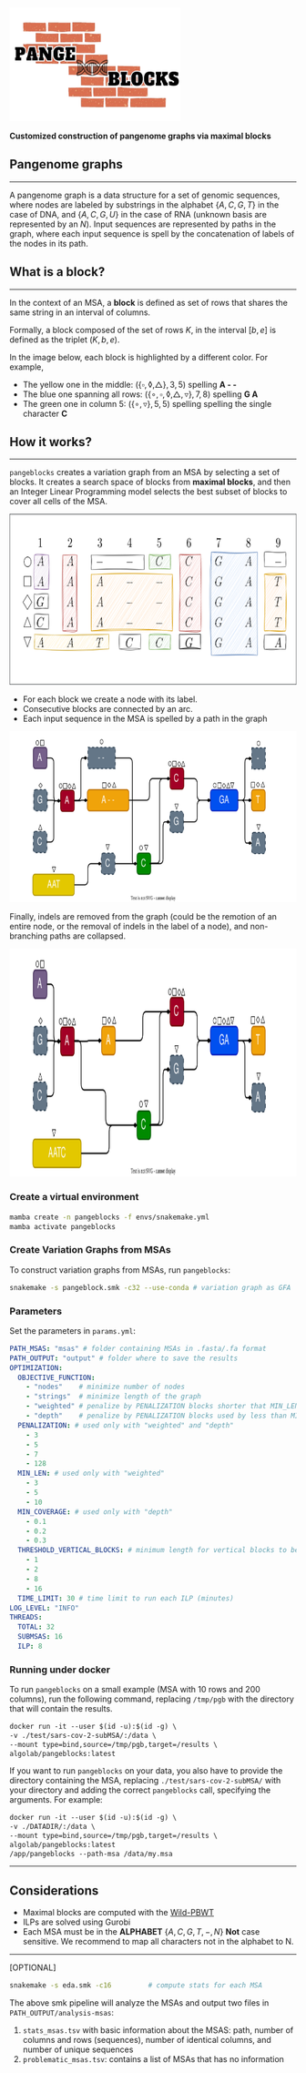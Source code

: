 <img src="img/logo-pangeblocks-no-background.png" width="300" height="200">

**Customized construction of pangenome graphs via maximal blocks**

## Pangenome graphs
___
A pangenome graph is a data structure for a set of genomic sequences, where nodes are labeled by substrings in the alphabet $\lbrace A,C,G,T \rbrace$ in the case of DNA, and $\lbrace A,C,G,U \rbrace$ in the case of RNA (unknown basis are represented by an $N$). Input sequences are represented by paths in the graph, where each input sequence is spell by the concatenation of labels of the nodes in its path. 

## What is a block?
___
In the context of an MSA, a **block** is defined as set of rows
that shares the same string in an interval of columns.

Formally, a block composed of the set of rows $K$, in the interval $[b,e]$ 
is defined as the triplet $(K, b, e)$. 

In the image below, each block is highlighted by a different color. For example, 

- The yellow one in the middle: $(\lbrace \square, \lozenge, \triangle \rbrace, 3, 5)$  spelling **A - -**
- The blue one spanning all rows:  $(\lbrace \circ ,\square, \lozenge, \triangle, \triangledown \rbrace, 7, 8)$  spelling **G A**
- The green one in column  5: $(\lbrace \circ,\triangledown \rbrace, 5, 5)$ spelling spelling the single character **C**


## How it works?
___

`pangeblocks` creates a variation graph from an MSA by selecting a set of blocks. 
It creates a search space of blocks from **maximal blocks**, and then an Integer Linear Programming model selects the best subset of blocks to cover all cells of the MSA.

<img src="img/matrix-cover-style.svg" width="600" height="300">

- For each block we create a node with its label.
- Consecutive blocks are connected by an arc.
- Each input sequence in the MSA is spelled by a path in the graph 

<img src="img/variation-graph.svg" width="600" height="300">

Finally, indels are removed from the graph (could be the remotion of an entire node, or the removal of indels in the label of a node), and non-branching paths are collapsed. 

<img src="img/variation-graph-postprocessed.svg" width="600" height="400">


### Create a virtual environment
```bash
mamba create -n pangeblocks -f envs/snakemake.yml
mamba activate pangeblocks
```

### Create Variation Graphs from MSAs

To construct variation graphs from MSAs, run `pangeblocks`:
```bash
snakemake -s pangeblock.smk -c32 --use-conda # variation graph as GFA
```

### Parameters

Set the parameters in `params.yml`:
```yaml
PATH_MSAS: "msas" # folder containing MSAs in .fasta/.fa format
PATH_OUTPUT: "output" # folder where to save the results
OPTIMIZATION:
  OBJECTIVE_FUNCTION:
    - "nodes"    # minimize number of nodes 
    - "strings"  # minimize length of the graph
    - "weighted" # penalize by PENALIZATION blocks shorter that MIN_LEN (other blocks cost=1)
    - "depth"    # penalize by PENALIZATION blocks used by less than MIN_COVERAGE (other blocks cost=1)
  PENALIZATION: # used only with "weighted" and "depth"
    - 3
    - 5
    - 7 
    - 128
  MIN_LEN: # used only with "weighted"
    - 3
    - 5
    - 10   
  MIN_COVERAGE: # used only with "depth"
    - 0.1
    - 0.2
    - 0.3
  THRESHOLD_VERTICAL_BLOCKS: # minimum length for vertical blocks to be fixed in the optimal solution
    - 1
    - 2
    - 8
    - 16
  TIME_LIMIT: 30 # time limit to run each ILP (minutes)
LOG_LEVEL: "INFO"
THREADS: 
  TOTAL: 32
  SUBMSAS: 16
  ILP: 8
```


### Running under docker

To run `pangeblocks` on a small example (MSA with 10 rows and 200 columns), run
the following command, replacing `/tmp/pgb` with the directory that will contain
the results.

```
docker run -it --user $(id -u):$(id -g) \ 
-v ./test/sars-cov-2-subMSA/:/data \
--mount type=bind,source=/tmp/pgb,target=/results \
algolab/pangeblocks:latest
```

If you want to run  `pangeblocks` on your data, you also have to provide the
directory containing the MSA, replacing `./test/sars-cov-2-subMSA/` with your
directory and adding the correct  `pangeblocks` call, specifying the arguments.
For example:

```
docker run -it --user $(id -u):$(id -g) \ 
-v ./DATADIR/:/data \
--mount type=bind,source=/tmp/pgb,target=/results \
algolab/pangeblocks:latest
/app/pangeblocks --path-msa /data/my.msa
```


___

## Considerations

- Maximal blocks are computed with the [Wild-PBWT](https://github.com/AlgoLab/Wild-pBWT)
- ILPs are solved using Gurobi
- Each MSA must be in the **ALPHABET** $\{A,C,G,T,-,N\}$ **Not** case sensitive. We recommend to map all characters not in the alphabet to N.

___
[OPTIONAL]
```bash
snakemake -s eda.smk -c16         # compute stats for each MSA
```
The above smk pipeline will analyze the MSAs and output two files in `PATH_OUTPUT/analysis-msas`:
1. `stats_msas.tsv` with basic information about the MSAS: path, number of columns and rows (sequences), number of identical columns, and number of unique sequences
2. `problematic_msas.tsv`: contains a list of MSAs that has no information
